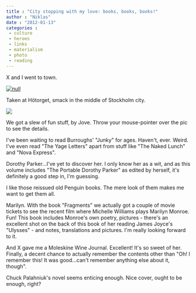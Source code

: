 ```yaml
---
title : "City stopping with my love: books, books, books!"
author : "Niklas"
date : "2012-01-13"
categories : 
 - culture
 - heroes
 - links
 - materialism
 - photo
 - reading
---
```


X and I went to town.

[![null](http://farm8.staticflickr.com/7169/6688459411_41ef080a28_z.jpg)](http://www.flickr.com/photos/pivic/6688459411)

Taken at Hötorget, smack in the middle of Stockholm city.

![](http://farm8.staticflickr.com/7158/6688348647_c9f71ed713.jpg)
<script src="http://www.thinglink.com/jse/embed.js#214296986612924416"></script>

We got a slew of fun stuff, by Jove. Throw your mouse-pointer over the pic to see the details.

I've been waiting to read Burroughs' "Junky" for ages. Haven't, ever. Weird. I've even read "The Yage Letters" apart from stuff like "The Naked Lunch" and "Nova Express".

Dorothy Parker...I've yet to discover her. I only know her as a wit, and as this volume includes "The Portable Dorothy Parker" as edited by herself, it's definitely a good step in, I'm guessing.

I like those reissued old Penguin books. The mere look of them makes me want to get them all.

Marilyn. With the book "Fragments" we actually got a couple of movie tickets to see the recent film where Michelle Williams plays Marilyn Monroe. Fun! This book includes Monroe's own poetry, pictures - there's an excellent shot on the back of this book of her reading James Joyce's "Ulysses" - and notes, translations and pictures. I'm really looking forward to it.

And X gave me a Moleskine Wine Journal. Excellent! It's so sweet of her. Finally, a decent chance to actually remember the contents other than "Oh! I remember this! It was good...can't remember anything else about it, though".

Chuck Palahniuk's novel seems enticing enough. Nice cover, ought to be enough, right?
